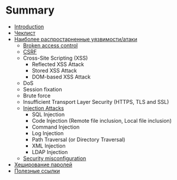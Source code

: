 # Summary

* [Introduction](README.md)
* [Чеклист](cheklist.md)
* [Наиболее распростарненные уязвимости/атаки](vulnerability-types.md)
   * [Broken access control](broken_access_control.md)
   * [CSRF](csrf.md)
   * Cross-Site Scripting (XSS)
       * Reflected XSS Attack
       * Stored XSS Attack
       * DOM-based XSS Attack
   * DoS
   * Session fixation
   * Brute force
   * Insufficient Transport Layer Security (HTTPS, TLS and SSL)
   * [Injection Attacks](injection_attacks.md)
       * SQL Injection
       * Code Injection (Remote file inclusion, Local file inclusion)
       * Command Injection
       * Log Injection
       * Path Traversal (or Directory Traversal)
       * XML Injection
       * LDAP Injection
   * [Security misconfiguration](security_misconfiguration.md)
* [Хеширование паролей](passwords-hashing.md)
* [Полезные ссылки](links.md)

